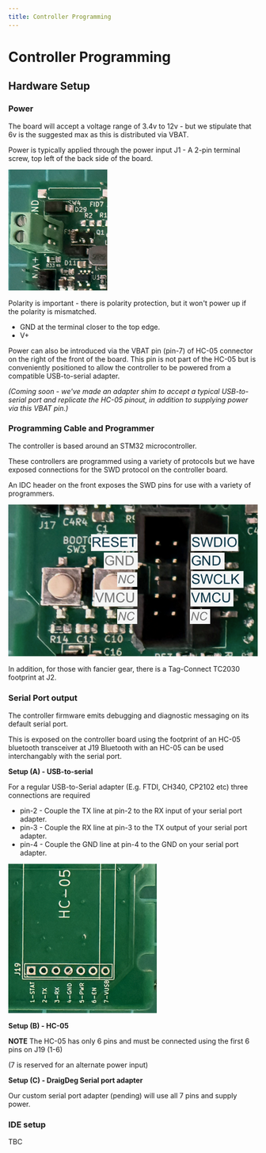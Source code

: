```yaml
---
title: Controller Programming
---
```


# Controller Programming

## Hardware Setup

### Power

The board will accept a voltage range of 3.4v to 12v - but we stipulate that 6v is the suggested max as this is distributed via VBAT. 

Power is typically applied through the power input J1 - A 2-pin terminal screw, top left of the back side of the board.

![J1 Power Input](J1_back_power_input.png)


Polarity is important - there is polarity protection, but it won't power up if the polarity is mismatched.

* GND at the terminal closer to the top edge.
* V+ 

Power can also be introduced via the VBAT pin (pin-7) of HC-05 connector on the right of the front of the board. 
This pin is not part of the HC-05 but is conveniently positioned to allow the controller to be powered from a compatible USB-to-serial adapter.

_(Coming soon - we've made an adapter shim to accept a typical USB-to-serial port and replicate the HC-05 pinout, in addition to supplying power via this VBAT pin.)_




### Programming Cable and Programmer

The controller is based around an STM32 microcontroller. 

These controllers are programmed using a variety of protocols but we have exposed connections for the SWD protocol on the controller board. 

An IDC header on the front exposes the SWD pins for use with a variety of programmers.

![J24 programming header](./J24_back_programming_header.png)

In addition, for those with fancier gear, there is a Tag-Connect TC2030 footprint at J2. 

### Serial Port output

The controller firmware emits debugging and diagnostic messaging on its default serial port. 

This is exposed on the controller board using the footprint of an HC-05 bluetooth transceiver at J19
Bluetooth with an HC-05 can be used interchangably with the serial port. 

**Setup (A) - USB-to-serial**

For a regular USB-to-Serial adapter (E.g. FTDI, CH340, CP2102 etc) three connections are required

* pin-2 - Couple the TX line at pin-2 to the RX input of your serial port adapter.
* pin-3 - Couple the RX line at pin-3 to the TX output of your serial port adapter.
* pin-4 - Couple the GND line at pin-4 to the GND on your serial port adapter.

![J19 Front HC-05](./J19_front_hc05.png)


**Setup (B) - HC-05**

**NOTE** The HC-05 has only 6 pins and must be connected using the first 6 pins on J19 (1-6) 

(7 is reserved for an alternate power input)

**Setup (C) - DraigDeg Serial port adapter**

Our custom serial port adapter (pending) will use all 7 pins and supply power. 

### IDE setup

TBC

